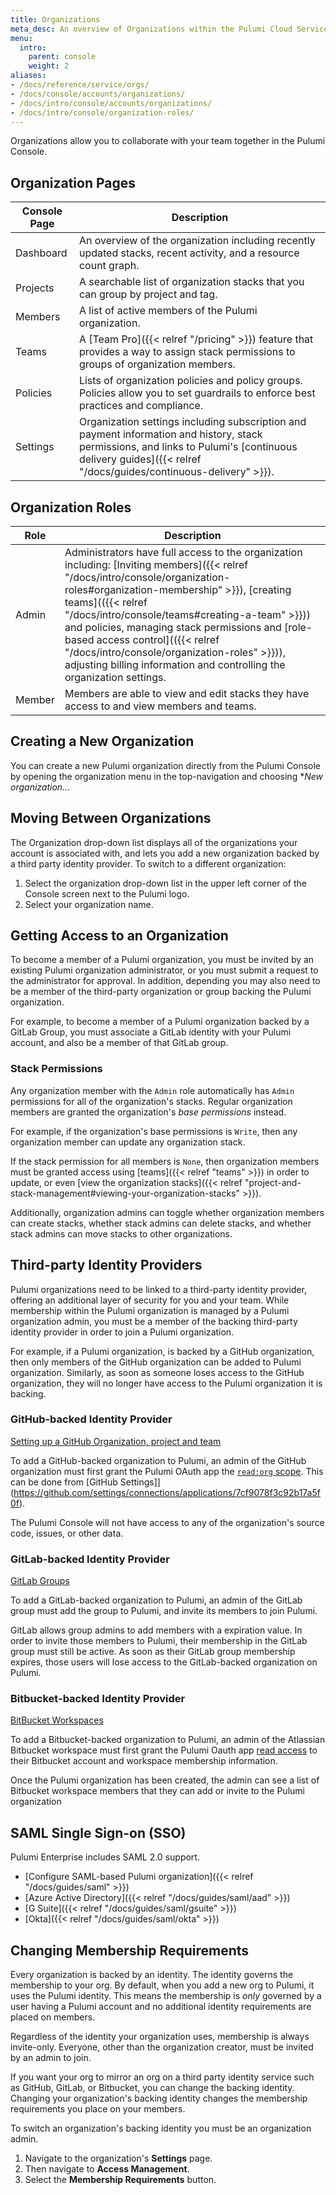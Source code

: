 ```yaml
---
title: Organizations
meta_desc: An overview of Organizations within the Pulumi Cloud Service.
menu:
  intro:
    parent: console
    weight: 2
aliases:
- /docs/reference/service/orgs/
- /docs/console/accounts/organizations/
- /docs/intro/console/accounts/organizations/
- /docs/intro/console/organization-roles/
---
```


Organizations allow you to collaborate with your team together in the Pulumi Console.

## Organization Pages

| Console Page | Description |
|--------|--------|
| Dashboard | An overview of the organization including recently updated stacks, recent activity, and a resource count graph. |
| Projects | A searchable list of organization stacks that you can group by project and tag. |
| Members | A list of active members of the Pulumi organization. |
| Teams | A [Team Pro]({{< relref "/pricing" >}}) feature that provides a way to assign stack permissions to groups of organization members. |
| Policies | Lists of organization policies and policy groups. Policies allow you to set guardrails to enforce best practices and compliance. |
| Settings | Organization settings including subscription and payment information and history, stack permissions, and links to Pulumi's [continuous delivery guides]({{< relref "/docs/guides/continuous-delivery" >}}). |

## Organization Roles

| Role | Description |
|--------|--------|
| Admin | Administrators have full access to the organization including: [Inviting members]({{< relref "/docs/intro/console/organization-roles#organization-membership" >}}), [creating teams](({{< relref "/docs/intro/console/teams#creating-a-team" >}})) and policies, managing stack permissions and [role-based access control](({{< relref "/docs/intro/console/organization-roles" >}})), adjusting billing information and controlling the organization settings. |
| Member | Members are able to view and edit stacks they have access to and view members and teams. |

## Creating a New Organization

You can create a new Pulumi organization directly from the Pulumi Console by opening the organization menu in the top-navigation and choosing **New organization...*

## Moving Between Organizations

The Organization drop-down list displays all of the organizations your account is
associated with, and lets you add a new organization backed by a third
party identity provider. To switch to a different organization:

1. Select the organization drop-down list in the upper left corner of the Console screen
next to the Pulumi logo.
1. Select your organization name.

## Getting Access to an Organization

To become a member of a Pulumi organization, you must be invited by an existing Pulumi
organization administrator, or you must submit a request to the administrator for approval.
In addition, depending you may also need to be a member of the third-party organization or group backing the Pulumi organization.

For example, to become a member of a Pulumi organization backed by a GitLab Group,
you must associate a GitLab identity with your Pulumi account, and also
be a member of that GitLab group.

### Stack Permissions

Any organization member with the `Admin` role automatically has `Admin`
permissions for all of the organization's stacks. Regular organization members
are granted the organization's _base permissions_ instead.

For example, if the organization's base permissions is `Write`, then
any organization member can update any organization stack.

If the stack permission for all members is `None`, then organization members must be
granted access using [teams]({{< relref "teams" >}}) in order to update, or even [view the organization
stacks]({{< relref "project-and-stack-management#viewing-your-organization-stacks" >}}).

Additionally, organization admins can toggle whether organization members can create stacks, whether
stack admins can delete stacks, and whether stack admins can move stacks to other organizations.

## Third-party Identity Providers

Pulumi organizations need to be linked to a third-party identity provider, offering an
additional layer
of security for you and your team. While membership within the Pulumi organization is
managed by
a Pulumi organization admin, you must be a member of the backing third-party identity
provider in order
to join a Pulumi organization.

For example, if a Pulumi organization, is backed by a GitHub organization, then only members of the GitHub organization can be
added to Pulumi organization. Similarly, as soon as someone loses access to the GitHub organization, they will no
longer have access to the Pulumi organization it is backing.

### GitHub-backed Identity Provider

[Setting up a GitHub Organization, project and team](https://github.com/collab-uniba/socialcde4eclipse/wiki/How-to-setup-a-GitHub-organization,-project-and-team)

To add a GitHub-backed organization to Pulumi, an admin of the GitHub organization
must
first grant the Pulumi OAuth app the [`read:org` scope](https://developer.github.com/apps/building-oauth-apps/understanding-scopes-for-oauth-apps/#available-scopes).
This can be done from
[GitHub Settings]](https://github.com/settings/connections/applications/7cf9078f3c92b17a5f0f).

The Pulumi Console
will not have access to any of the organization's source code, issues, or other data.

### GitLab-backed Identity Provider

[GitLab Groups](https://docs.gitlab.com/ce/user/group/)

To add a GitLab-backed organization to Pulumi, an admin of the GitLab group
must add the group to Pulumi, and invite its members to join Pulumi.

GitLab allows group admins to add members with a expiration value. In order to invite
those members to Pulumi, their membership in the GitLab group must still be active. As
soon as their
GitLab group membership expires, those users will lose access to the GitLab-backed
organization on Pulumi.

### Bitbucket-backed Identity Provider

[BitBucket Workspaces](https://bitbucket.org/blog/introducing-workspaces)

To add a Bitbucket-backed organization to Pulumi, an admin of the Atlassian
Bitbucket workspace
must first grant the Pulumi Oauth app [read
access](https://confluence.atlassian.com/bitbucket/oauth-on-bitbucket-cloud-238027431.html#OAuthonBitbucketCloud-Scopes)
to their Bitbucket account and workspace membership information.

Once the Pulumi organization has been created, the admin can see a list of Bitbucket workspace
members
that they can add or invite to the Pulumi organization

## SAML Single Sign-on (SSO)

Pulumi Enterprise includes SAML 2.0 support.

* [Configure SAML-based Pulumi organization]({{< relref "/docs/guides/saml" >}})
* [Azure Active Directory]({{< relref "/docs/guides/saml/aad" >}})
* [G Suite]({{< relref "/docs/guides/saml/gsuite" >}})
* [Okta]({{< relref "/docs/guides/saml/okta" >}})

## Changing Membership Requirements

Every organization is backed by an identity. The identity governs the membership to your org.
By default, when you add a new org to Pulumi, it uses the Pulumi identity. This means the membership is
_only_ governed by a user having a Pulumi account and no additional identity requirements are placed on members.

Regardless of the identity your organization uses, membership is always invite-only. Everyone, other than the
organization creator, must be invited by an admin to join.

If you want your org to mirror an org on a third party identity service such as GitHub, GitLab, or Bitbucket, you can
change the backing identity. Changing your organization's backing identity changes the membership requirements you place
on your members.

To switch an organization's backing identity you must be an organization admin.

1. Navigate to the organization's **Settings** page.
1. Then navigate to **Access Management**.
1. Select the **Membership Requirements** button.
